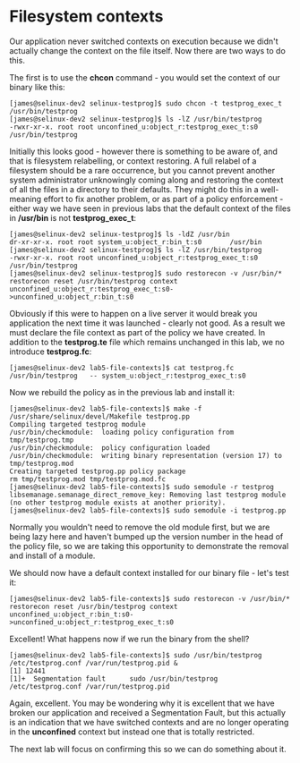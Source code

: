 # Filesystem contexts

Our application never switched contexts on execution because we didn't actually change the context on the file itself. Now there are two ways to do this.

The first is to use the **chcon** command - you would set the context of our binary like this:

```
[james@selinux-dev2 selinux-testprog]$ sudo chcon -t testprog_exec_t /usr/bin/testprog
[james@selinux-dev2 selinux-testprog]$ ls -lZ /usr/bin/testprog
-rwxr-xr-x. root root unconfined_u:object_r:testprog_exec_t:s0 /usr/bin/testprog
```

Initially this looks good - however there is something to be aware of, and that is filesystem relabelling, or context restoring. A full relabel of a filesystem should be a rare occurrence, but you cannot prevent another system administrator unknowingly coming along and restoring the context of all the files in a directory to their defaults. They might do this in a well-meaning effort to fix another problem, or as part of a policy enforcement - either way we have seen in previous labs that the default context of the files in **/usr/bin** is not **testprog_exec_t**:

```
[james@selinux-dev2 selinux-testprog]$ ls -ldZ /usr/bin
dr-xr-xr-x. root root system_u:object_r:bin_t:s0       /usr/bin
[james@selinux-dev2 selinux-testprog]$ ls -lZ /usr/bin/testprog
-rwxr-xr-x. root root unconfined_u:object_r:testprog_exec_t:s0 /usr/bin/testprog
[james@selinux-dev2 selinux-testprog]$ sudo restorecon -v /usr/bin/*
restorecon reset /usr/bin/testprog context unconfined_u:object_r:testprog_exec_t:s0->unconfined_u:object_r:bin_t:s0
```

Obviously if this were to happen on a live server it would break you application the next time it was launched - clearly not good. As a result we must declare the file context as part of the policy we have created. In addition to the **testprog.te** file which remains unchanged in this lab, we no introduce **testprog.fc**:

```
[james@selinux-dev2 lab5-file-contexts]$ cat testprog.fc
/usr/bin/testprog	-- system_u:object_r:testprog_exec_t:s0
```

Now we rebuild the policy as in the previous lab and install it:

```
[james@selinux-dev2 lab5-file-contexts]$ make -f /usr/share/selinux/devel/Makefile testprog.pp
Compiling targeted testprog module
/usr/bin/checkmodule:  loading policy configuration from tmp/testprog.tmp
/usr/bin/checkmodule:  policy configuration loaded
/usr/bin/checkmodule:  writing binary representation (version 17) to tmp/testprog.mod
Creating targeted testprog.pp policy package
rm tmp/testprog.mod tmp/testprog.mod.fc
[james@selinux-dev2 lab5-file-contexts]$ sudo semodule -r testprog
libsemanage.semanage_direct_remove_key: Removing last testprog module (no other testprog module exists at another priority).
[james@selinux-dev2 lab5-file-contexts]$ sudo semodule -i testprog.pp
```

Normally you wouldn't need to remove the old module first, but we are being lazy here and haven't bumped up the version number in the head of the policy file, so we are taking this opportunity to demonstrate the removal and install of a module.

We should now have a default context installed for our binary file - let's test it:

```
[james@selinux-dev2 lab5-file-contexts]$ sudo restorecon -v /usr/bin/*
restorecon reset /usr/bin/testprog context unconfined_u:object_r:bin_t:s0->unconfined_u:object_r:testprog_exec_t:s0
```

Excellent! What happens now if we run the binary from the shell?

```
[james@selinux-dev2 lab5-file-contexts]$ sudo /usr/bin/testprog /etc/testprog.conf /var/run/testprog.pid &
[1] 12441
[1]+  Segmentation fault      sudo /usr/bin/testprog /etc/testprog.conf /var/run/testprog.pid
```

Again, excellent. You may be wondering why it is excellent that we have broken our application and received a Segmentation Fault, but this actually is an indication that we have switched contexts and are no longer operating in the **unconfined** context but instead one that is totally restricted. 

The next lab will focus on confirming this so we can do something about it.


